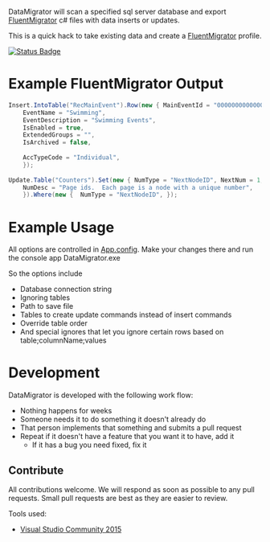DataMigrator will scan a specified sql server database and export [FluentMigrator](https://github.com/schambers/fluentmigrator) c# files with data inserts or updates.

This is a quick hack to take existing data and create a [FluentMigrator](https://github.com/schambers/fluentmigrator) profile.

[![Status Badge](https://travis-ci.org/TownSuite/DataMigrator.svg?branch=master)](https://travis-ci.org/TownSuite/DataMigrator)

# Example FluentMigrator Output

```c#
Insert.IntoTable("RecMainEvent").Row(new { MainEventId = "000000000000005", RecEventType = "Swimming",
    EventName = "Swimming",
    EventDescription = "Swimming Events",
    IsEnabled = true,
    ExtendedGroups = "",
    IsArchived = false,
   
    AccTypeCode = "Individual",
    });
    
Update.Table("Counters").Set(new { NumType = "NextNodeID", NextNum = 1,
    NumDesc = "Page ids.  Each page is a node with a unique number",
    }).Where(new {  NumType = "NextNodeID", });
```

# Example Usage

All options are controlled in [App.config](https://github.com/TownSuite/DataMigrator/blob/master/DataMigrator/App.config).  Make your changes there and run the console app DataMigrator.exe


So the options include
* Database connection string
* Ignoring tables
* Path to save file
* Tables to create update commands instead of insert commands
* Override table order
* And special ignores that let you ignore certain rows based on table;columnName;values 

# Development
DataMigrator is developed with the following work flow:

* Nothing happens for weeks
* Someone needs it to do something it doesn't already do
* That person implements that something and submits a pull request
* Repeat if it doesn't have a feature that you want it to have, add it
    * If it has a bug you need fixed, fix it

## Contribute

All contributions welcome. We will respond as soon as possible to any pull requests. Small pull requests are best as they are easier to review.

Tools used:
* [Visual Studio Community 2015](https://www.visualstudio.com/en-us/products/visual-studio-community-vs.aspx)